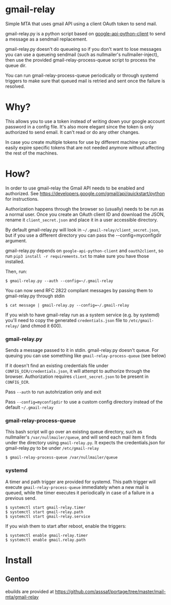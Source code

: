 # gmail-relay
Simple MTA that uses gmail API using a client OAuth token to send mail.

gmail-relay.py is a python script based on [google-api-python-client](https://github.com/google/google-api-python-client
) to send a message as a sendmail replacement.

gmail-relay.py doesn't do queueing so if you don't want to lose messages you can use a queueing sendmail (such as
nullmailer's nullmailer-inject), then use the provided gmail-relay-process-queue script to process the queue dir.

You can run gmail-relay-process-queue periodically or through systemd triggers to make sure that queued
mail is retried and sent once the failure is resolved.

# Why?
This allows you to use a token instead of writing down your google account password in a config file.
It's also more elegant since the token is only authorized to send email. It can't read or do any other
changes.

In case you create multiple tokens for use by different machine you can easily expire specific tokens
that are not needed anymore without affecting the rest of the machines.

# How?
In order to use gmail-relay the Gmail API needs to be enabled and authorized.
See https://developers.google.com/gmail/api/quickstart/python for instructions.

Authorization happens through the browser so (usually) needs to be run as a normal user.
Once you create an OAuth client ID and download the JSON, rename it `client_secret.json`
and place it in a user accessible directory.

By default gmail-relay.py will look in `~/.gmail-relay/client_secret.json`, but if you use a different
directory you can pass the --config=myconfigdir argument.

gmail-relay.py depends on `google-api-python-client` and `oauth2client`, so run `pip3 install -r requirements.txt` to make sure you have those installed.

Then, run:

    $ gmail-relay.py --auth --config=~/.gmail-relay

You can now send RFC 2822 compliant messages by passing them to gmail-relay.py through stdin

    $ cat message | gmail-relay.py --config=~/.gmail-relay

If you wish to have gmail-relay run as a system service (e.g. by systemd) you'll need to
copy the generated `credentials.json` file to `/etc/gmail-relay/` (and chmod it 600).

### gmail-relay.py
Sends a message passed to it in stdin.
gmail-relay.py doesn't queue. For queuing you can use something like `gmail-relay-process-queue` (see below)

If it doesn't find an existing credentials file under `CONFIG_DIR/credentials.json`, it will attempt to
authorize through the browser. Authorization requires `client_secret.json` to be present in `CONFIG_DIR`.

Pass `--auth` to run autohrization only and exit

Pass `--config=myconfigdir` to use a custom config directory instead of the default `~/.gmail-relay`

### gmail-relay-process-queue
This bash script will go over an existing queue directory, such as nullmailer's `/var/nullmailer/queue`, and
will send each mail item it finds under the directory using `gmail-relay.py`.
It expects the credentials.json for gmail-relay.py to be under `/etc/gmail-relay`

    $ gmail-relay-process-queue /var/nullmailer/queue

### systemd
A timer and path trigger are provided for systemd. This path trigger will execute `gmail-relay-process-queue`
immediately when a new mail is queued, while the timer executes it periodically in case of a failure in a
previous send.

    $ systemctl start gmail-relay.timer
    $ systemctl start gmail-relay.path
    $ systemctl start gmail-relay.service

If you wish them to start after reboot, enable the triggers:

    $ systemctl enable gmail-relay.timer
    $ systemctl enable gmail.relay.path

# Install
## Gentoo
ebuilds are provided at https://github.com/asssaf/portage/tree/master/mail-mta/gmail-relay
